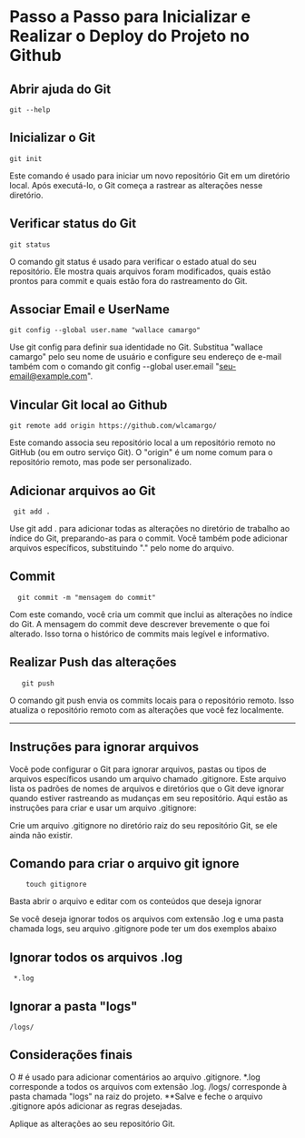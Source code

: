 # Passo a Passo para Inicializar e Realizar o Deploy do Projeto no Github

Abrir ajuda do Git
-
    git --help 

Inicializar o Git
-
	git init
 Este comando é usado para iniciar um novo repositório Git em um diretório local. Após executá-lo, o Git começa a rastrear as alterações nesse diretório.

Verificar status do Git
-
    git status
O comando git status é usado para verificar o estado atual do seu repositório. Ele mostra quais arquivos foram modificados, quais estão prontos para commit e quais estão fora do rastreamento do Git.

Associar Email e UserName
-
    git config --global user.name "wallace camargo"
Use git config para definir sua identidade no Git. Substitua "wallace camargo" pelo seu nome de usuário e configure seu endereço de e-mail também com o comando git config --global user.email "seu-email@example.com".

Vincular Git local ao Github
-
    git remote add origin https://github.com/wlcamargo/
Este comando associa seu repositório local a um repositório remoto no GitHub (ou em outro serviço Git). O "origin" é um nome comum para o repositório remoto, mas pode ser personalizado.

Adicionar arquivos ao Git
-
     git add .
Use git add . para adicionar todas as alterações no diretório de trabalho ao índice do Git, preparando-as para o commit. Você também pode adicionar arquivos específicos, substituindo "." pelo nome do arquivo.

Commit
-
      git commit -m "mensagem do commit"
Com este comando, você cria um commit que inclui as alterações no índice do Git. A mensagem do commit deve descrever brevemente o que foi alterado. Isso torna o histórico de commits mais legível e informativo.

Realizar Push das alterações
-
       git push
O comando git push envia os commits locais para o repositório remoto. Isso atualiza o repositório remoto com as alterações que você fez localmente.


------------------------------------------------------------------------------------------------------------------------------------------------------------------------


Instruções para ignorar arquivos
-
Você pode configurar o Git para ignorar arquivos, pastas ou tipos de arquivos específicos usando um arquivo chamado .gitignore. Este arquivo lista os padrões de nomes de arquivos e diretórios que o Git deve ignorar quando estiver rastreando as mudanças em seu repositório. Aqui estão as instruções para criar e usar um arquivo .gitignore:

Crie um arquivo .gitignore no diretório raiz do seu repositório Git, se ele ainda não existir.

Comando para criar o arquivo git ignore
-
        touch gitignore

Basta abrir o arquivo e editar com os conteúdos que deseja ignorar

Se você deseja ignorar todos os arquivos com extensão .log e uma pasta chamada logs, seu arquivo .gitignore pode ter um dos exemplos abaixo


Ignorar todos os arquivos .log
-
     *.log

Ignorar a pasta "logs"
-
    /logs/


Considerações finais
-

O # é usado para adicionar comentários ao arquivo .gitignore.
*.log corresponde a todos os arquivos com extensão .log.
/logs/ corresponde à pasta chamada "logs" na raiz do projeto.
**Salve e feche o arquivo .gitignore após adicionar as regras desejadas.

Aplique as alterações ao seu repositório Git.


